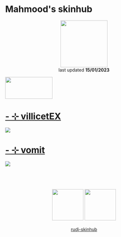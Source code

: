 # Mahmood's skinhub
<p align="center">
<a href="https://osu.ppy.sh/users/11930716">
  <img src="https://a.ppy.sh/11930716"  
       width="150"
       height="150"></a>
<br>last updated <b>15/01/2023</b>
</p>

<a href="https://www.youtube.com/watch?v=kbbgypvGPgM">
<img src="https://i.imgur.com/uDyKiLi.png"
       width="151" 
       height="70"/></a>

# [-   ⊹ villicetEX](https://github.com/rudj-skinhub/woal/raw/tyfh/sera/-%20%E2%8A%B9%20vilecetEX.osk)
[![](https://i.imgur.com/igD7wTC.jpeg)](https://github.com/rudj-skinhub/woal/raw/tyfh/sera/-%20%E2%8A%B9%20vilecetEX.osk)

# [-   ⊹ vomit](https://github.com/rudj-skinhub/woal/raw/tyfh/sera/-%20%E2%8A%B9%20vomit.osk)
[![](https://i.imgur.com/QoMmR1J.jpeg)](https://github.com/rudj-skinhub/woal/raw/tyfh/sera/-%20%E2%8A%B9%20vomit.osk)

#
<p align="center">
  <br></br>
  <a href="https://www.twitch.tv/seratap">
  <img src="https://i.imgur.com/HM030lk.png" 
       width="100" 
       height="100"></a>
  <a href="https://twitter.com/_ser4a">
  <img src="https://i.imgur.com/PUQ5uWf.png" 
       width="100" 
       height="100"></a>
  <br></br>
  <a href="README.md">rudj-skinhub</a>
 </p>
